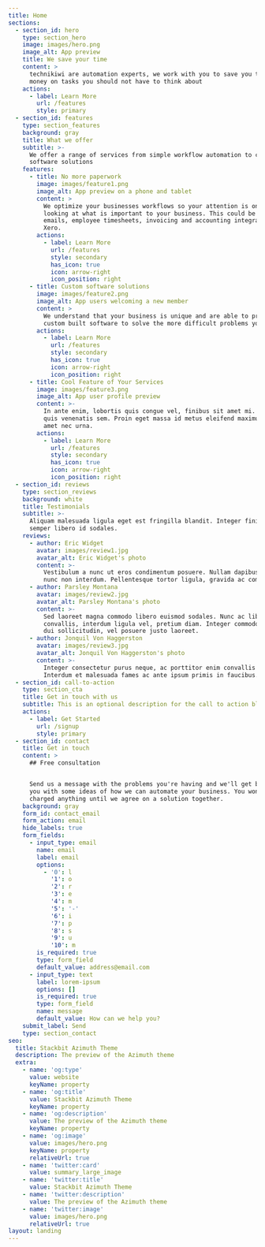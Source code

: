 ```yaml
---
title: Home
sections:
  - section_id: hero
    type: section_hero
    image: images/hero.png
    image_alt: App preview
    title: We save your time
    content: >
      technikiwi are automation experts, we work with you to save you time and
      money on tasks you should not have to think about
    actions:
      - label: Learn More
        url: /features
        style: primary
  - section_id: features
    type: section_features
    background: gray
    title: What we offer
    subtitle: >-
      We offer a range of services from simple workflow automation to custom
      software solutions
    features:
      - title: No more paperwork
        image: images/feature1.png
        image_alt: App preview on a phone and tablet
        content: >
          We optimize your businesses workflows so your attention is only spent
          looking at what is important to your business. This could be include
          emails, employee timesheets, invoicing and accounting integration like
          Xero.
        actions:
          - label: Learn More
            url: /features
            style: secondary
            has_icon: true
            icon: arrow-right
            icon_position: right
      - title: Custom software solutions
        image: images/feature2.png
        image_alt: App users welcoming a new member
        content: >
          We understand that your business is unique and are able to provide
          custom built software to solve the more difficult problems you face
        actions:
          - label: Learn More
            url: /features
            style: secondary
            has_icon: true
            icon: arrow-right
            icon_position: right
      - title: Cool Feature of Your Services
        image: images/feature3.png
        image_alt: App user profile preview
        content: >-
          In ante enim, lobortis quis congue vel, finibus sit amet mi. Aenean
          quis venenatis sem. Proin eget massa id metus eleifend maximus sit
          amet nec urna.
        actions:
          - label: Learn More
            url: /features
            style: secondary
            has_icon: true
            icon: arrow-right
            icon_position: right
  - section_id: reviews
    type: section_reviews
    background: white
    title: Testimonials
    subtitle: >-
      Aliquam malesuada ligula eget est fringilla blandit. Integer finibus
      semper libero id sodales.
    reviews:
      - author: Eric Widget
        avatar: images/review1.jpg
        avatar_alt: Eric Widget's photo
        content: >-
          Vestibulum a nunc ut eros condimentum posuere. Nullam dapibus quis
          nunc non interdum. Pellentesque tortor ligula, gravida ac commodo eu.
      - author: Parsley Montana
        avatar: images/review2.jpg
        avatar_alt: Parsley Montana's photo
        content: >-
          Sed laoreet magna commodo libero euismod sodales. Nunc ac libero
          convallis, interdum ligula vel, pretium diam. Integer commodo sem at
          dui sollicitudin, vel posuere justo laoreet.
      - author: Jonquil Von Haggerston
        avatar: images/review3.jpg
        avatar_alt: Jonquil Von Haggerston's photo
        content: >-
          Integer consectetur purus neque, ac porttitor enim convallis vitae.
          Interdum et malesuada fames ac ante ipsum primis in faucibus.
  - section_id: call-to-action
    type: section_cta
    title: Get in touch with us
    subtitle: This is an optional description for the call to action block.
    actions:
      - label: Get Started
        url: /signup
        style: primary
  - section_id: contact
    title: Get in touch
    content: >
      ## Free consultation


      Send us a message with the problems you're having and we'll get back to
      you with some ideas of how we can automate your business. You won't be
      charged anything until we agree on a solution together.
    background: gray
    form_id: contact_email
    form_action: email
    hide_labels: true
    form_fields:
      - input_type: email
        name: email
        label: email
        options:
          - '0': l
            '1': o
            '2': r
            '3': e
            '4': m
            '5': '-'
            '6': i
            '7': p
            '8': s
            '9': u
            '10': m
        is_required: true
        type: form_field
        default_value: address@email.com
      - input_type: text
        label: lorem-ipsum
        options: []
        is_required: true
        type: form_field
        name: message
        default_value: How can we help you?
    submit_label: Send
    type: section_contact
seo:
  title: Stackbit Azimuth Theme
  description: The preview of the Azimuth theme
  extra:
    - name: 'og:type'
      value: website
      keyName: property
    - name: 'og:title'
      value: Stackbit Azimuth Theme
      keyName: property
    - name: 'og:description'
      value: The preview of the Azimuth theme
      keyName: property
    - name: 'og:image'
      value: images/hero.png
      keyName: property
      relativeUrl: true
    - name: 'twitter:card'
      value: summary_large_image
    - name: 'twitter:title'
      value: Stackbit Azimuth Theme
    - name: 'twitter:description'
      value: The preview of the Azimuth theme
    - name: 'twitter:image'
      value: images/hero.png
      relativeUrl: true
layout: landing
---
```

